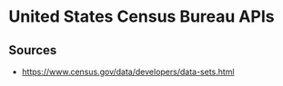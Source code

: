 # United States Census Bureau APIs

## Sources

- https://www.census.gov/data/developers/data-sets.html
